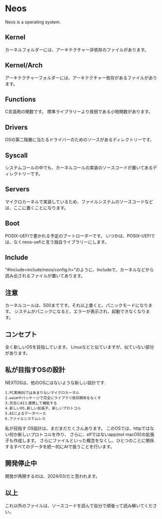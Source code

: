 # Neos

Neos is a operating system.

## Kernel

カーネルフォルダーには、アーキテクチャー非依存のファイルがあります。

## Kernel/Arch

アーキテクチャーフォルダーには、アーキテクチャー依存があるファイルがあります。

## Functions

C言語用の関数です。
標準ライブラリーより貧弱である小物関数があります。

## Drivers

OSの第二階層に当たるドライバーのためのソースがあるディレクトリーです。

## Syscall

システムコールの中でも、カーネルコールの実装のソースコードが置いてあるディレクトリーです。

## Servers

マイクロカーネルで実装しているため、ファイルシステムのソースコードなどは、ここに置くことになります。

## Boot

POSIX-UEFIで書かれる予定のブートローダーです。
いつかは、POSIX-UEFIでは、なくneos-uefiと言う独自ライブラリーにします。

## Include

"#include<include/neos/config.h>"のように、Includeで、カーネルなどから読み出されるファイルが置いてあります。

## 注意

カーネルコールは、500までです。それ以上書くと、パニックモードになります。
システムがパニックになると、エラーが表示され、起動できなくなります。

## コンセプト

全く新しいOSを目指しています。
Linuxなどと似ていますが、似ていない部分があります。

## 私が目指すOSの設計
NEXTOSは、他のOSにはないような新しい設計です.

    1.PC実用OSではあまりないマイクロカーネル
    2.wasmやパッケージで完全にライブラリ依存関係をなくす
    3.完全にAIと連携して機能する
    4.新しいOS,新しい拡張子、新しいプロトコル
    5.AIによるデータベース
    6.ファイルシステムレス

私が目指す OS設計は、まだまだたくさんあります。
このOSでは、httpではない何か新しいプロトコルを作り、
さらに、elfではないapp(not macOS)の拡張子も作成します。
さらにファイルといった概念をなくし、ひとつのことに関係するすべてのデータを統一的にAIで扱うことを行います。

## 開発停止中

開発が再開するのは、2024/03/だと思われます。

## 以上

これ以外のファイルは、ソースコードを読んで自分で頑張って読み解いてください。
